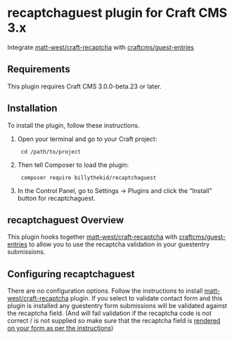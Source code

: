 # recaptchaguest plugin for Craft CMS 3.x

Integrate [matt-west/craft-recaptcha](https://github.com/matt-west/craft-recaptcha) with [craftcms/guest-entries](https://github.com/craftcms/guest-entries)

## Requirements

This plugin requires Craft CMS 3.0.0-beta.23 or later.

## Installation

To install the plugin, follow these instructions.

1. Open your terminal and go to your Craft project:

        cd /path/to/project

2. Then tell Composer to load the plugin:

        composer require billythekid/recaptchaguest

3. In the Control Panel, go to Settings → Plugins and click the “Install” button for recaptchaguest.

## recaptchaguest Overview

This plugin hooks together [matt-west/craft-recaptcha](https://github.com/matt-west/craft-recaptcha) with [craftcms/guest-entries](https://github.com/craftcms/guest-entries) to allow you to use the recaptcha validation in your guestentry submissions.

## Configuring recaptchaguest

There are no configuration options. Follow the instructions to install [matt-west/craft-recaptcha](https://github.com/matt-west/craft-recaptcha) plugin. If you select to validate contact form and this plugin is installed any guestentry form submissions will be validated against the recaptcha field.
(And will fail validation if the recaptcha code is not correct / is not supplied so make sure that the recaptcha field is [rendered on your form as per the instructions](https://github.com/matt-west/craft-recaptcha#using-craft-recaptcha)) 

